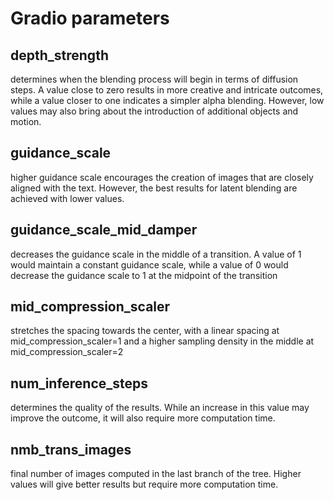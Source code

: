 # Gradio parameters

## depth_strength
determines when the blending process will begin in terms of diffusion steps. A value close to zero results in more creative and intricate outcomes, while a value closer to one indicates a simpler alpha blending. However, low values may also bring about the introduction of additional objects and motion.

## guidance_scale
higher guidance scale encourages the creation of images that are closely aligned with the text. However, the best results for latent blending are achieved with lower values.

## guidance_scale_mid_damper
decreases the guidance scale in the middle of a transition. A value of 1 would maintain a constant guidance scale, while a value of 0 would decrease the guidance scale to 1 at the midpoint of the transition

## mid_compression_scaler
stretches the spacing towards the center, with a linear spacing at mid_compression_scaler=1 and a higher sampling density in the middle at mid_compression_scaler=2

## num_inference_steps
determines the quality of the results. While an increase in this value may improve the outcome, it will also require more computation time.

## nmb_trans_images
final number of images computed in the last branch of the tree. Higher values will give better results but require more computation time.


